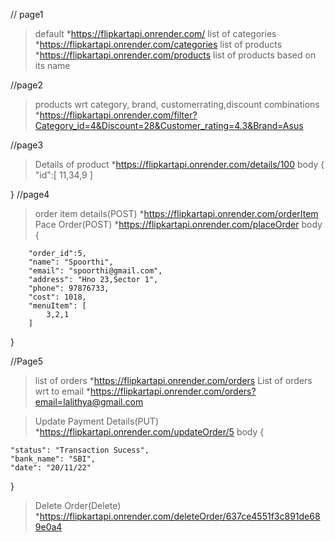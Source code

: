 // page1
>default
*https://flipkartapi.onrender.com/
>list of categories
*https://flipkartapi.onrender.com/categories
>list of products
*https://flipkartapi.onrender.com/products
>list of products based on its name

//page2
>products wrt category, brand, customerrating,discount combinations
*https://flipkartapi.onrender.com/filter?Category_id=4&Discount=28&Customer_rating=4.3&Brand=Asus

//page3
>Details of product
*https://flipkartapi.onrender.com/details/100
body
{
    "id":[
        11,34,9
    ]    
    
        
}
//page4
>order item details(POST)
*https://flipkartapi.onrender.com/orderItem
>Pace Order(POST)
*https://flipkartapi.onrender.com/placeOrder
body
{
        
        "order_id":5,
        "name": "Spoorthi",
        "email": "spoorthi@gmail.com",
        "address": "Hno 23,Sector 1",
        "phone": 97876733,
        "cost": 1018,
        "menuItem": [
            3,2,1
        ]
        
}

//Page5
>list of orders
*https://flipkartapi.onrender.com/orders
>List of orders wrt to email
*https://flipkartapi.onrender.com/orders?email=lalithya@gmail.com

>Update Payment Details(PUT)
*https://flipkartapi.onrender.com/updateOrder/5
body
{
    
    "status": "Transaction Sucess",
    "bank_name": "SBI",
    "date": "20/11/22"       
}
>Delete Order(Delete)
*https://flipkartapi.onrender.com/deleteOrder/637ce4551f3c891de689e0a4